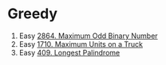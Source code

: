 # Greedy

1. Easy [2864. Maximum Odd Binary Number](https://leetcode.com/problems/maximum-odd-binary-number/description/)
2. Easy [1710. Maximum Units on a Truck](https://leetcode.com/problems/maximum-units-on-a-truck/description/)
3. Easy [409. Longest Palindrome](https://leetcode.com/problems/longest-palindrome/description/)
